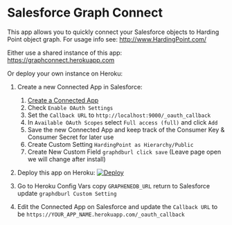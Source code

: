 # Salesforce Graph Connect

This app allows you to quickly connect your Salesforce objects to Harding Point object graph.  For usage info see: http://www.HardingPoint.com/

Either use a shared instance of this app: https://graphconnect.herokuapp.com

Or deploy your own instance on Heroku:

1. Create a new Connected App in Salesforce:

    1. [Create a Connected App](https://login.salesforce.com/app/mgmt/forceconnectedapps/forceAppEdit.apexp)
    1. Check `Enable OAuth Settings`
    1. Set the `Callback URL` to `http://localhost:9000/_oauth_callback`
    1. In `Available OAuth Scopes` select `Full access (full)` and click `Add`
    1. Save the new Connected App and keep track of the Consumer Key & Consumer Secret for later use
    1. Create Custom Setting `HardingPoint as Hierarchy/Public`
    1. Create New Custom Field `graphdburl click save` (Leave page open we will change after install)

1. Deploy this app on Heroku: [![Deploy](https://www.herokucdn.com/deploy/button.svg)](https://heroku.com/deploy)
1. Go to Heroku Config Vars copy `GRAPHENEDB_URL` return to Salesforce update `graphdburl Custom Setting`
1. Edit the Connected App on Salesforce and update the `Callback URL` to be `https://YOUR_APP_NAME.herokuapp.com/_oauth_callback`
